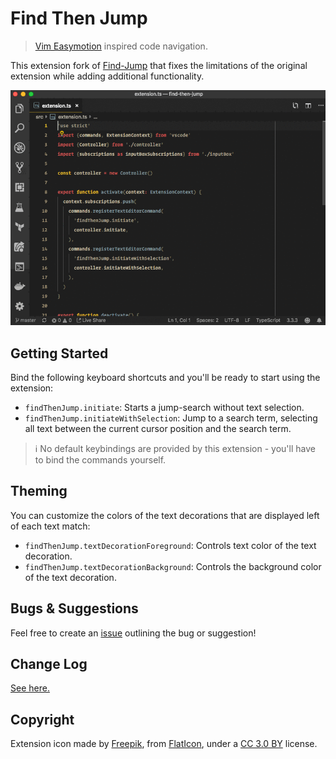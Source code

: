 # Find Then Jump

> [Vim Easymotion](https://github.com/easymotion/vim-easymotion) inspired code navigation.

This extension fork of [Find-Jump](https://github.com/msafi/xvsc/tree/master/findJump) that fixes
the limitations of the original extension while adding additional functionality.

![Usage demo](/demo/demo.gif?raw=true "Usage demo")

## Getting Started

Bind the following keyboard shortcuts and you'll be ready to start using the extension: 

- `findThenJump.initiate`: Starts a jump-search without text selection.
- `findThenJump.initiateWithSelection`: Jump to a search term, selecting all text between the current cursor position and the search term.

> ℹ️ No default keybindings are provided by this extension - you'll have to bind the commands yourself.

## Theming

You can customize the colors of the text decorations that are displayed left of each text match:

- `findThenJump.textDecorationForeground`: Controls text color of the text decoration.
- `findThenJump.textDecorationBackground`: Controls the background color of the text decoration.

## Bugs & Suggestions

Feel free to create an [issue](https://github.com/tranhl/find-then-jump/issues)
outlining the bug or suggestion!

## Change Log

[See here.](CHANGELOG.md)

## Copyright

Extension icon made by [Freepik](https://www.freepik.com),
from [FlatIcon](https://www.flaticon.com),
under a [CC 3.0 BY](http://creativecommons.org/licenses/by/3.0) license.
